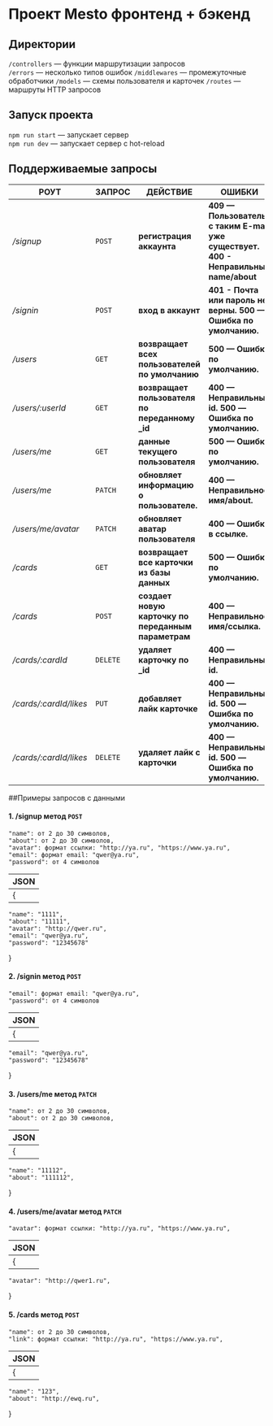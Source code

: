 # Проект Mesto фронтенд + бэкенд

## Директории

`/controllers` — функции маршрутизации запросов  
`/errors` — несколько типов ошибок
`/middlewares` — промежуточные обработчики
`/models` — схемы пользователя и карточек
`/routes` — маршруты HTTP запросов

## Запуск проекта

`npm run start` — запускает сервер   
`npm run dev` — запускает сервер с hot-reload

## Поддерживаемые запросы

РОУТ   |  ЗАПРОС   | ДЕЙСТВИЕ  | ОШИБКИ
--- | --- | --- | ---
*/signup* | `POST` | **регистрация аккаунта**| **409 — Пользователь с таким E-mail уже существует. 400 - Неправильный name/about**
*/signin* | `POST` | **вход в аккаунт**| **401 - Почта или пароль не верны. 500 — Ошибка по умолчанию.**
*/users* | `GET` | **возвращает всех пользователей по умолчанию**| **500 — Ошибка по умолчанию.**
*/users/:userId* | `GET` | **возвращает пользователя по переданному _id**| **400 — Неправильный id. 500 — Ошибка по умолчанию.**
*/users/me* | `GET` | **данные текущего пользователя**| **500 — Ошибка по умолчанию.**
*/users/me* | `PATCH` | **обновляет информацию о пользователе.**| **400 — Неправильное имя/about.**
*/users/me/avatar* | `PATCH` | **обновляет аватар пользователя**| **400 — Ошибка в ссылке.**
*/cards* | `GET` | **возвращает все карточки из базы данных**| **500 — Ошибка по умолчанию.**
*/cards* | `POST` | **создает новую карточку по переданным параметрам**| **400 — Неправильное имя/ccылка.**
*/cards/:cardId* | `DELETE` | **удаляет карточку по _id**| **400 — Неправильный id.**
*/cards/:cardId/likes* | `PUT` | **добавляет лайк карточке**| **400 — Неправильный id. 500 — Ошибка по умолчанию.**
*/cards/:cardId/likes* | `DELETE` | **удаляет лайк с карточки**| **400 — Неправильный id. 500 — Ошибка по умолчанию.**

##Примеры запросов с данными
#### 1. /signup метод `POST`
    "name": от 2 до 30 символов,
    "about": от 2 до 30 символов,
    "avatar": формат ссылки: "http://ya.ru", "https://www.ya.ru",
    "email": формат email: "qwer@ya.ru",
    "password": от 4 символов

 | JSON
 | --- 
| {
    "name": "1111",
    "about": "11111",
    "avatar": "http://qwer.ru",
    "email": "qwer@ya.ru",
    "password": "12345678"
}
#### 2. /signin метод `POST`
    "email": формат email: "qwer@ya.ru",
    "password": от 4 символов
| JSON
 | --- 
| {
    "email": "qwer@ya.ru",
    "password": "12345678"
}

#### 3. /users/me метод `PATCH`
    "name": от 2 до 30 символов,
    "about": от 2 до 30 символов,
| JSON
 | --- 
| {
    "name": "11112",
    "about": "111112",
}
#### 4. /users/me/avatar метод `PATCH`
    "avatar": формат ссылки: "http://ya.ru", "https://www.ya.ru",

| JSON
 | --- 
| {
    "avatar": "http://qwer1.ru",
}
#### 5. /cards метод `POST`
    "name": от 2 до 30 символов,
    "link": формат ссылки: "http://ya.ru", "https://www.ya.ru",
| JSON
 | --- 
| {
    "name": "123",
    "about": "http://ewq.ru",
}
